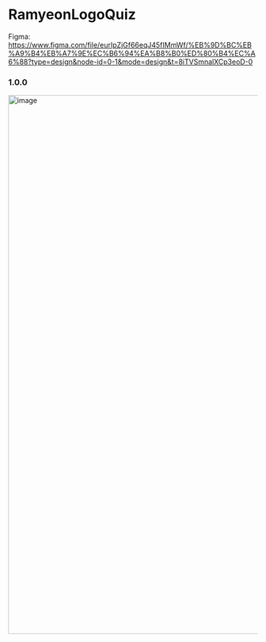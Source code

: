 # RamyeonLogoQuiz

Figma: https://www.figma.com/file/eurIpZjGf66eqJ45fIMmWf/%EB%9D%BC%EB%A9%B4%EB%A7%9E%EC%B6%94%EA%B8%B0%ED%80%B4%EC%A6%88?type=design&node-id=0-1&mode=design&t=8iTVSmnalXCp3eoD-0

### 1.0.0
<img width="1089" alt="image" src="https://github.com/TomTomKido/RamyeonLogoQuiz/assets/52592748/9ece49ee-6f47-47e9-8edc-496a9a03a624">
